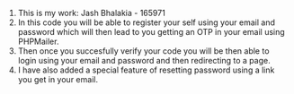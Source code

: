 1. This is my work: Jash Bhalakia - 165971
2. In this code you will be able to register your self using your email and password which will then lead to you getting an OTP in your email using PHPMailer.
3. Then once you succesfully verify your code you will be then able to login using your email and password and then redirecting to a page.
4. I have also added a special feature of resetting password using a link you get in your email.
